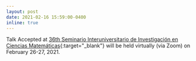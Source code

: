 ```yaml
---
layout: post
date: 2021-02-16 15:59:00-0400
inline: true
---
```


Talk Accepted at [36th Seminario Interuniversitario de Investigación en Ciencias Matemáticas](https://sidim.uprh.edu){:target="_blank"} will be held virtually (via Zoom) on February 26-27, 2021.
